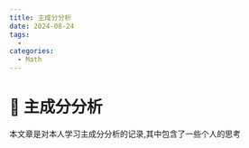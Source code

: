 ```yaml
---
title: 主成分分析
date: 2024-08-24
tags:
  - 
categories:
  - Math
---
```


# 🔴 主成分分析

本文章是对本人学习主成分分析的记录,其中包含了一些个人的思考

<!-- more -->

